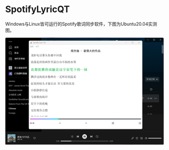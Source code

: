 # SpotifyLyricQT

Windows与Linux皆可运行的Spotify歌词同步软件，下图为Ubuntu20.04实测图。

![ubuntu20.04](https://github.com/georgezzzh/SpotifyLyricQt/raw/master/Readme/spotifyLyricQt.png)